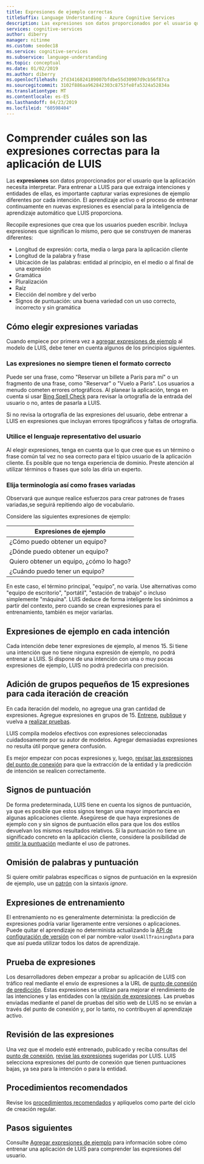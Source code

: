 ```yaml
---
title: Expresiones de ejemplo correctas
titleSuffix: Language Understanding - Azure Cognitive Services
description: Las expresiones son datos proporcionados por el usuario que la aplicación necesita interpretar. Recopile frases que crea que los usuarios pueden escribir. Incluya expresiones que signifiquen lo mismo, pero que se construyan de forma diferente tanto en longitud de palabras como en el orden de las palabras.
services: cognitive-services
author: diberry
manager: nitinme
ms.custom: seodec18
ms.service: cognitive-services
ms.subservice: language-understanding
ms.topic: conceptual
ms.date: 01/02/2019
ms.author: diberry
ms.openlocfilehash: 2fd3416824189007bfdbe55d30907d9cb56f87ca
ms.sourcegitcommit: 3102f886aa962842303c8753fe8fa5324a52834a
ms.translationtype: MT
ms.contentlocale: es-ES
ms.lasthandoff: 04/23/2019
ms.locfileid: "60598404"
---
```

# <a name="understand-what-good-utterances-are-for-your-luis-app"></a>Comprender cuáles son las expresiones correctas para la aplicación de LUIS

Las **expresiones** son datos proporcionados por el usuario que la aplicación necesita interpretar. Para entrenar a LUIS para que extraiga intenciones y entidades de ellas, es importante capturar varias expresiones de ejemplo diferentes por cada intención. El aprendizaje activo o el proceso de entrenar continuamente en nuevas expresiones es esencial para la inteligencia de aprendizaje automático que LUIS proporciona.

Recopile expresiones que crea que los usuarios pueden escribir. Incluya expresiones que significan lo mismo, pero que se construyen de maneras diferentes:

* Longitud de expresión: corta, media o larga para la aplicación cliente
* Longitud de la palabra y frase 
* Ubicación de las palabras: entidad al principio, en el medio o al final de una expresión
* Gramática 
* Pluralización
* Raíz
* Elección del nombre y del verbo
* Signos de puntuación: una buena variedad con un uso correcto, incorrecto y sin gramática

## <a name="how-to-choose-varied-utterances"></a>Cómo elegir expresiones variadas

Cuando empiece por primera vez a [agregar expresiones de ejemplo](luis-how-to-add-example-utterances.md) al modelo de LUIS, debe tener en cuenta algunos de los principios siguientes.

### <a name="utterances-arent-always-well-formed"></a>Las expresiones no siempre tienen el formato correcto

Puede ser una frase, como "Reservar un billete a París para mí" o un fragmento de una frase, como "Reservar" o "Vuelo a París".  Los usuarios a menudo cometen errores ortográficos. Al planear la aplicación, tenga en cuenta si usar [Bing Spell Check](luis-tutorial-bing-spellcheck.md) para revisar la ortografía de la entrada del usuario o no, antes de pasarla a LUIS. 

Si no revisa la ortografía de las expresiones del usuario, debe entrenar a LUIS en expresiones que incluyan errores tipográficos y faltas de ortografía.

### <a name="use-the-representative-language-of-the-user"></a>Utilice el lenguaje representativo del usuario

Al elegir expresiones, tenga en cuenta que lo que cree que es un término o frase común tal vez no sea correcto para el típico usuario de la aplicación cliente. Es posible que no tenga experiencia de dominio. Preste atención al utilizar términos o frases que solo las diría un experto.

### <a name="choose-varied-terminology-as-well-as-phrasing"></a>Elija terminología así como frases variadas

Observará que aunque realice esfuerzos para crear patrones de frases variadas,se seguirá repitiendo algo de vocabulario.

Considere las siguientes expresiones de ejemplo:

|Expresiones de ejemplo|
|--|
|¿Cómo puedo obtener un equipo?|
|¿Dónde puedo obtener un equipo?|
|Quiero obtener un equipo, ¿cómo lo hago?|
|¿Cuándo puedo tener un equipo?| 

En este caso, el término principal, "equipo", no varía. Use alternativas como "equipo de escritorio", "portátil", "estación de trabajo" o incluso simplemente "máquina". LUIS deduce de forma inteligente los sinónimos a partir del contexto, pero cuando se crean expresiones para el entrenamiento, también es mejor variarlas.

## <a name="example-utterances-in-each-intent"></a>Expresiones de ejemplo en cada intención

Cada intención debe tener expresiones de ejemplo, al menos 15. Si tiene una intención que no tiene ninguna expresión de ejemplo, no podrá entrenar a LUIS. Si dispone de una intención con una o muy pocas expresiones de ejemplo, LUIS no podrá predecirla con precisión. 

## <a name="add-small-groups-of-15-utterances-for-each-authoring-iteration"></a>Adición de grupos pequeños de 15 expresiones para cada iteración de creación

En cada iteración del modelo, no agregue una gran cantidad de expresiones. Agregue expresiones en grupos de 15. [Entrene](luis-how-to-train.md), [publique](luis-how-to-publish-app.md) y vuelva a [realizar pruebas](luis-interactive-test.md).  

LUIS compila modelos efectivos con expresiones seleccionadas cuidadosamente por su autor de modelos. Agregar demasiadas expresiones no resulta útil porque genera confusión.  

Es mejor empezar con pocas expresiones y, luego, [revisar las expresiones del punto de conexión](luis-how-to-review-endpoint-utterances.md) para que la extracción de la entidad y la predicción de intención se realicen correctamente.

## <a name="punctuation-marks"></a>Signos de puntuación

De forma predeterminada, LUIS tiene en cuenta los signos de puntuación, ya que es posible que estos signos tengan una mayor importancia en algunas aplicaciones cliente. Asegúrese de que haya expresiones de ejemplo con y sin signos de puntuación ellos para que los dos estilos devuelvan los mismos resultados relativos. Si la puntuación no tiene un significado concreto en la aplicación cliente, considere la posibilidad de [omitir la puntuación](#ignoring-words-and-punctuation) mediante el uso de patrones. 

## <a name="ignoring-words-and-punctuation"></a>Omisión de palabras y puntuación

Si quiere omitir palabras específicas o signos de puntuación en la expresión de ejemplo, use un [patrón](luis-concept-patterns.md#pattern-syntax) con la sintaxis _ignore_. 

## <a name="training-utterances"></a>Expresiones de entrenamiento

El entrenamiento no es generalmente determinista: la predicción de expresiones podría variar ligeramente entre versiones o aplicaciones. Puede quitar el aprendizaje no determinista actualizando la [API de configuración de versión](https://westus.dev.cognitive.microsoft.com/docs/services/5890b47c39e2bb17b84a55ff/operations/versions-update-application-version-settings) con el par nombre-valor `UseAllTrainingData` para que así pueda utilizar todos los datos de aprendizaje.

## <a name="testing-utterances"></a>Prueba de expresiones 

Los desarrolladores deben empezar a probar su aplicación de LUIS con tráfico real mediante el envío de expresiones a la URL de [punto de conexión de predicción](luis-how-to-azure-subscription.md). Estas expresiones se utilizan para mejorar el rendimiento de las intenciones y las entidades con la [revisión de expresiones](luis-how-to-review-endpoint-utterances.md). Las pruebas enviadas mediante el panel de pruebas del sitio web de LUIS no se envían a través del punto de conexión y, por lo tanto, no contribuyen al aprendizaje activo. 

## <a name="review-utterances"></a>Revisión de las expresiones

Una vez que el modelo esté entrenado, publicado y reciba consultas del [punto de conexión](luis-glossary.md#endpoint), [revise las expresiones](luis-how-to-review-endpoint-utterances.md) sugeridas por LUIS. LUIS selecciona expresiones del punto de conexión que tienen puntuaciones bajas, ya sea para la intención o para la entidad. 

## <a name="best-practices"></a>Procedimientos recomendados

Revise los [procedimientos recomendados](luis-concept-best-practices.md) y aplíquelos como parte del ciclo de creación regular.

## <a name="next-steps"></a>Pasos siguientes
Consulte [Agregar expresiones de ejemplo](luis-how-to-add-example-utterances.md) para información sobre cómo entrenar una aplicación de LUIS para comprender las expresiones del usuario.

